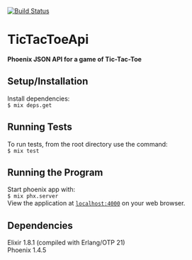 [![Build Status](https://travis-ci.org/jchung722/tic_tac_toe_api.svg?branch=master)](https://travis-ci.org/jchung722/tic_tac_toe_api)
# TicTacToeApi

**Phoenix JSON API for a game of Tic-Tac-Toe**

## Setup/Installation
Install dependencies:  
```$ mix deps.get```

## Running Tests
To run tests, from the root directory use the command:  
```$ mix test```

## Running the Program
Start phoenix app with:  
```$ mix phx.server```  
View the application at [`localhost:4000`](http://localhost:4000) on your web browser.

## Dependencies
Elixir 1.8.1 (compiled with Erlang/OTP 21)  
Phoenix 1.4.5
